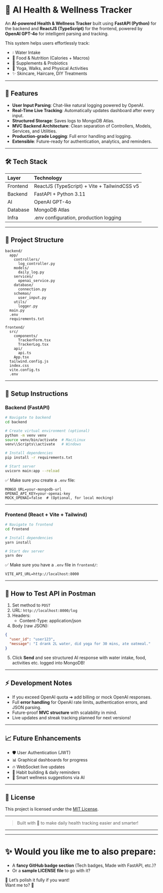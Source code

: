 # 🌿 AI Health & Wellness Tracker

An **AI-powered Health & Wellness Tracker** built using **FastAPI (Python)** for the backend and **ReactJS (TypeScript)** for the frontend, powered by **OpenAI GPT-4o** for intelligent parsing and tracking.

This system helps users effortlessly track:
- 💧 Water Intake
- 🥗 Food & Nutrition (Calories + Macros)
- 💊 Supplements & Probiotics
- 🧘 Yoga, Walks, and Physical Activities
- ✨ Skincare, Haircare, DIY Treatments

---

## 🚀 Features

- **User Input Parsing**: Chat-like natural logging powered by OpenAI.
- **Real-Time Live Tracking**: Automatically updates dashboard after every input.
- **Structured Storage**: Saves logs to MongoDB Atlas.
- **MVC Backend Architecture**: Clean separation of Controllers, Models, Services, and Utilities.
- **Production-grade Logging**: Full error handling and logging.
- **Extensible**: Future-ready for authentication, analytics, and reminders.

---

## 🛠 Tech Stack

| Layer | Technology |
|:-----|:------------|
| Frontend | ReactJS (TypeScript) + Vite + TailwindCSS v5 |
| Backend | FastAPI + Python 3.11 |
| AI | OpenAI GPT-4o |
| Database | MongoDB Atlas |
| Infra | .env configuration, production logging |

---

## 📁 Project Structure

```
backend/
  app/
    controllers/
      log_controller.py
    models/
      daily_log.py
    services/
      openai_service.py
    database/
      connection.py
    schemas/
      user_input.py
    utils/
      logger.py
  main.py
  .env
  requirements.txt

frontend/
  src/
    components/
      TrackerForm.tsx
      TrackerLog.tsx
    api/
      api.ts
    App.tsx
  tailwind.config.js
  index.css
  vite.config.ts
  .env
```

---

## 🧩 Setup Instructions

### Backend (FastAPI)

```bash
# Navigate to backend
cd backend

# Create virtual environment (optional)
python -m venv venv
source venv/bin/activate  # Mac/Linux
venv\\Scripts\\activate   # Windows

# Install dependencies
pip install -r requirements.txt

# Start server
uvicorn main:app --reload
```

✅ Make sure you create a `.env` file:

```
MONGO_URL=your-mongodb-url
OPENAI_API_KEY=your-openai-key
MOCK_OPENAI=false  # (Optional, for local mocking)
```

---

### Frontend (React + Vite + Tailwind)

```bash
# Navigate to frontend
cd frontend

# Install dependencies
yarn install

# Start dev server
yarn dev
```

✅ Make sure you have a `.env` file in `frontend/`:

```
VITE_API_URL=http://localhost:8000
```

---

## 🧪 How to Test API in Postman

1. Set method to `POST`
2. URL: `http://localhost:8000/log`
3. Headers:
   - Content-Type: application/json
4. Body (raw JSON):

```json
{
  "user_id": "user123",
  "message": "I drank 2L water, did yoga for 30 mins, ate oatmeal."
}
```

5. Click **Send** and see structured AI response with water intake, food, activities etc. logged into MongoDB!

---

## ⚡ Development Notes

- If you exceed OpenAI quota ➔ add billing or mock OpenAI responses.
- Full **error handling** for OpenAI rate limits, authentication errors, and JSON parsing.
- Future-proof **MVC structure** with scalability in mind.
- Live updates and streak tracking planned for next versions!

---

## 📈 Future Enhancements

- 🛡️ User Authentication (JWT)
- 📊 Graphical dashboards for progress
- 🔥 WebSocket live updates
- 🌱 Habit building & daily reminders
- 🧠 Smart wellness suggestions via AI

---

## 📄 License

This project is licensed under the [MIT License](LICENSE).

---

> Built with 💖 to make daily health tracking easier and smarter!

---

---

# ✨ Would you like me to also prepare:
- A **fancy GitHub badge section** (Tech badges, Made with FastAPI, etc.)?
- Or a **sample LICENSE file** to go with it?

🚀 Let’s polish it fully if you want!  
Want me to? 🎯